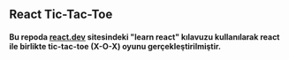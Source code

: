 ## React Tic-Tac-Toe

#### Bu repoda [react.dev]("react.dev") sitesindeki "learn react" kılavuzu kullanılarak react ile birlikte tic-tac-toe (X-O-X) oyunu gerçekleştirilmiştir.

